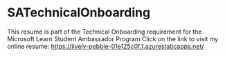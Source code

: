 # SATechnicalOnboarding

This resume is part of the Technical Onboarding requirement for the Microsoft Learn Student Ambassador Program
Click on the link to visit my online resume:
https://lively-pebble-01e125c0f.1.azurestaticapps.net/
